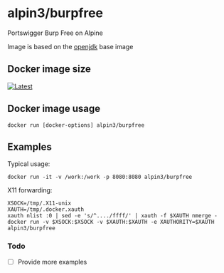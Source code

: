 # alpin3/burpfree

Portswigger Burp Free on Alpine

Image is based on the [openjdk](https://hub.docker.com/_/openjdk/) base image

## Docker image size

[![Latest](https://badge.imagelayers.io/alpin3/burpfree.svg)](https://imagelayers.io/?images=alpin3/burpfree:latest 'latest')

## Docker image usage

```
docker run [docker-options] alpin3/burpfree
```

## Examples

Typical usage:

```
docker run -it -v /work:/work -p 8080:8080 alpin3/burpfree
```

X11 forwarding:

```
XSOCK=/tmp/.X11-unix
XAUTH=/tmp/.docker.xauth
xauth nlist :0 | sed -e 's/^..../ffff/' | xauth -f $XAUTH nmerge -
docker run -v $XSOCK:$XSOCK -v $XAUTH:$XAUTH -e XAUTHORITY=$XAUTH alpin3/burpfree
```

### Todo
- [ ] Provide more examples
